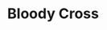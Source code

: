 ---
pid: vp69
title: Bloody Cross
location_transcription: Downtown
coordinates: "[-75.160748373007, 39.951200963578]"
zipcode: 
gen_neighborhood: 
neighborhood: 
outside_phl: 
age: 
age_range: 
instagram: 
image_file_name: vp_69.jpg
proposal_transcription: A big Cross with the Blood color stains to show what Jesus
  did for US. (Dying for our SINS).!
topic: Religion
topic_summary: '0'
type: Sculpture Statue
keywords_other: christianity, jesus, faith
credit: 
image_labels: 
twitter: 
facebook: 
permalink: "/monuments/vp69/"
layout: item-page
---